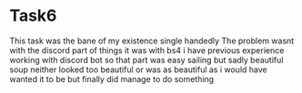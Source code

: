 # Task6
This task was the bane of my existence single handedly The problem wasnt with the discord part of things it was with bs4 i have previous experience working with discord bot so that part was easy sailing but sadly beautiful soup neither looked too beautiful or was as beautiful as i would have wanted it to be but finally did manage to do something  
